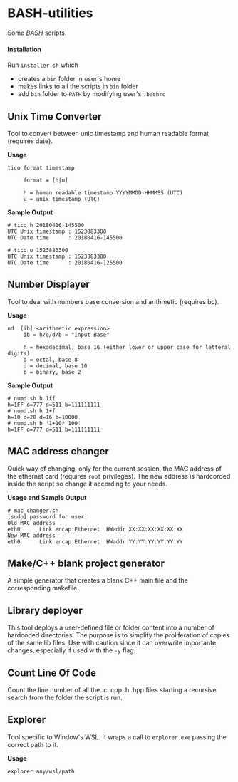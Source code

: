 # BASH-utilities
Some *BASH* scripts.

#### Installation
Run `installer.sh` which
- creates a `bin` folder in user's home
- makes links to all the scripts in `bin` folder
- add `bin` folder to `PATH` by modifying user's `.bashrc`

## Unix Time Converter
Tool to convert between unic timestamp and human readable format (requires date).

**Usage**
```
tico format timestamp

     format = [h|u]

     h = human readable timestamp YYYYMMDD-HHMMSS (UTC)
     u = unix timestamp (UTC)
```

**Sample Output**
```
# tico h 20180416-145500
UTC Unix timestamp : 1523883300
UTC Date time      : 20180416-145500

# tico u 1523883300
UTC Unix timestamp : 1523883300
UTC Date time      : 20180416-125500
```

## Number Displayer
Tool to deal with numbers base conversion and arithmetic (requires bc).

**Usage**
```
nd  [ib] <arithmetic expression>
     ib = h/o/d/b = "Input Base"

     h = hexadecimal, base 16 (either lower or upper case for letteral digits)
     o = octal, base 8
     d = decimal, base 10
     b = binary, base 2
```
**Sample Output**
```
# numd.sh h 1ff
h=1FF o=777 d=511 b=111111111
# numd.sh h 1+f
h=10 o=20 d=16 b=10000
# numd.sh b '1+10* 100'
h=1FF o=777 d=511 b=111111111
```

## MAC address changer
Quick way of changing, only for the current session, the MAC address of the ethernet card (requires ``root`` privileges). The new address is hardcorded inside the script so change it according to your needs.

**Usage and Sample Output**
```
# mac_changer.sh
[sudo] password for user:
Old MAC address
eth0      Link encap:Ethernet  HWaddr XX:XX:XX:XX:XX:XX
New MAC address
eth0      Link encap:Ethernet  HWaddr YY:YY:YY:YY:YY:YY
```

## Make/C++ blank project generator
A simple generator that creates a blank C++ main file and the corresponding makefile.

## Library deployer
This tool deploys a user-defined file or folder content into a number of hardcoded directories. The purpose is to simplify the proliferation of copies of the same lib files. Use with caution since it can overwrite importante changes, especially if used with the `-y` flag.

## Count Line Of Code
Count the line number of all the .c .cpp .h .hpp files starting a recursive search from the folder the script is run.

## Explorer
Tool specific to Window's WSL. It wraps a call to `explorer.exe` passing the correct path to it.

**Usage**
```
explorer any/wsl/path
```